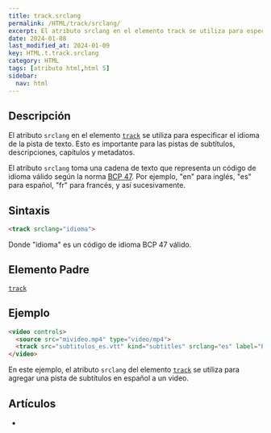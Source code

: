 ```yaml
---
title: track.srclang
permalink: /HTML/track/srclang/
excerpt: El atributo srclang en el elemento track se utiliza para especificar el idioma de la pista de texto en HTML.
date: 2024-01-08
last_modified_at: 2024-01-09
key: HTML.t.track.srclang
category: HTML
tags: [atributo html,html 5]
sidebar:
  nav: html
---
```


## Descripción


El atributo `srclang` en el elemento [`track`](https://www.w3api.com/HTML/track/) se utiliza para especificar el idioma de la pista de texto. Esto es importante para las pistas de subtítulos, descripciones, capítulos y metadatos.


El atributo `srclang` toma una cadena de texto que representa un código de idioma válido según la norma [BCP 47](https://tools.ietf.org/html/bcp47). Por ejemplo, "en" para inglés, "es" para español, "fr" para francés, y así sucesivamente.


## Sintaxis


```html
<track srclang="idioma">

```


Donde "idioma" es un código de idioma BCP 47 válido.


## Elemento Padre


[`track`](https://www.w3api.com/HTML/track/)


## Ejemplo


```html
<video controls>
  <source src="mivideo.mp4" type="video/mp4">
  <track src="subtitulos_es.vtt" kind="subtitles" srclang="es" label="Español">
</video>

```


En este ejemplo, el atributo `srclang` del elemento [`track`](https://www.w3api.com/HTML/track/) se utiliza para agregar una pista de subtítulos en español a un video.


## Artículos

- 
